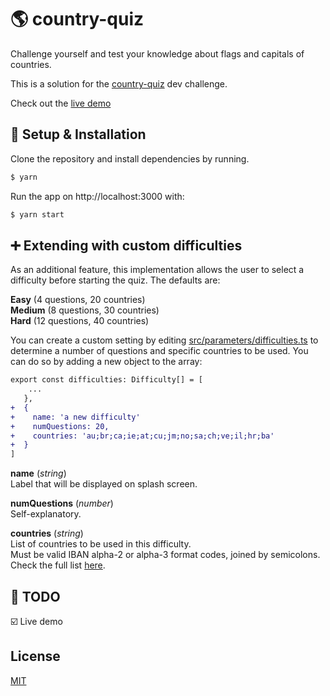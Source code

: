 # :earth_americas:  country-quiz

Challenge yourself and test your knowledge about flags and capitals of countries.

This is a solution for the [country-quiz](https://devchallenges.io/challenges/Bu3G2irnaXmfwQ8sZkw8) dev challenge.

Check out the [live demo](https://country-quiz.andregrossi.com/)

##  :wrench: Setup & Installation
Clone the repository and install dependencies by running.

```sh
$ yarn
```
Run the app on http://localhost:3000 with:
```sh
$ yarn start
```

## :heavy_plus_sign: Extending with custom difficulties

As an additional feature, this implementation allows the user to select a difficulty before starting the quiz. The defaults are:

**Easy** (4 questions, 20 countries)  
**Medium** (8 questions, 30 countries)  
**Hard** (12 questions, 40 countries)

You can create a custom setting by editing [src/parameters/difficulties.ts](src/parameters/difficulties.ts) to determine a number of questions and specific countries to be used. You can do so by adding a new object to the array:
 
```diff
export const difficulties: Difficulty[] = [ 
    ...
   },
+  {
+    name: 'a new difficulty'
+    numQuestions: 20,
+    countries: 'au;br;ca;ie;at;cu;jm;no;sa;ch;ve;il;hr;ba'
+  }
]
```

**name** (*string*)  
Label that will be displayed on splash screen.

**numQuestions** (*number*)  
Self-explanatory.

**countries** (*string*)  
List of countries to be used in this difficulty.  
Must be valid IBAN alpha-2 or alpha-3 format codes, joined by semicolons.  
Check the full list [here](https://www.iban.com/country-codes).


## :construction:  TODO
:ballot_box_with_check: Live demo

License
----
[MIT](LICENSE)
